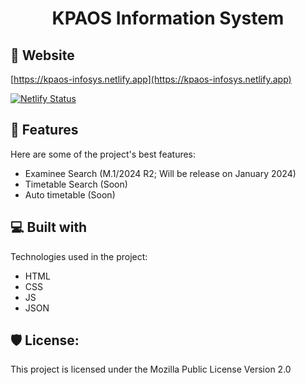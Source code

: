 <h1 align="center" id="title">KPAOS Information System</h1>

<h2>🚀 Website</h2>

[https://kpaos-infosys.netlify.app](https://kpaos-infosys.netlify.app)

[![Netlify Status](https://api.netlify.com/api/v1/badges/d78542ff-bdf5-4559-82d5-55b0a17f4bda/deploy-status)](https://app.netlify.com/sites/kpaos-infosys/deploys)

<h2>🧐 Features</h2>

Here are some of the project's best features:

- Examinee Search (M.1/2024 R2; Will be release on January 2024)
- Timetable Search (Soon)
- Auto timetable (Soon)

<h2>💻 Built with</h2>

Technologies used in the project:

- HTML
- CSS
- JS
- JSON

<h2>🛡️ License:</h2>

This project is licensed under the Mozilla Public License Version 2.0
